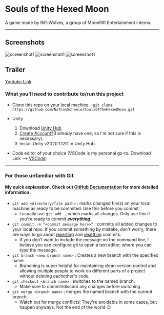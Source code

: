 # Souls of the Hexed Moon
A game made by Rift-Wolves, a group of MoonRift Entertainment interns.

***

## Screenshots
![screenshot1](https://github.com/NathanScheele/SoulsOfTheHexedMoon/blob/main/Media/Screenshot%201.png)
![screenshot1](https://github.com/NathanScheele/SoulsOfTheHexedMoon/blob/main/Media/Screenshot%202.png)
![screenshot1](https://github.com/NathanScheele/SoulsOfTheHexedMoon/blob/main/Media/Screenshot%203.png)

## Trailer
[Youtube Link](https://youtu.be/G3X8qJRNzOo)

### What you'll need to contribute to/run this project
- Clone this repo on your local machine.
  -`git clone https://github.com/NathanScheele/SoulsOfTheHexedMoon.git`

- Unity
  1. Download [Unity Hub](https://unity3d.com/get-unity/download).
  2. [Create Account?](https://id.unity.com/en/conversations/a7768f35-e174-4c14-b16be0670faa3f03003f)(I already have one, so I'm not sure if this is necessary).
  3. Install  Unity v2020.1.12f1 in Unity Hub.
  
- Code editor of your choice (VSCode is my personal go-to. Download Link --> [VSCode](https://code.visualstudio.com/))

***

### For those unfamiliar with Git
#### My quick explanation. Check out [GitHub Documentation](https://docs.github.com/en/free-pro-team@latest/github) for more detailed information.
- `git add <directory/file path>` : marks changed file(s) on your local machine as ready to be commited. Use this before you commit.
  - I usually use `git add .`, which marks all changes. Only use this if you're ready to commit ***everything***.
- `git commit -m "<commit message here>"` : commits all added changes to your local repo. If you commit something by mistake, don't worry, there are ways to go about [reverting](https://git-scm.com/docs/git-revert) and [resetting](https://git-scm.com/docs/git-reset) commits.
  - If you don't want to include the message on the command line, I believe you can configure git to open a text editor, where you can type the message.
- `git branch <new branch name>` : Creates a new branch with the specified name.
  - Branching is super helpful for maintaining clean version control and allowing multiple people to work on different parts of a project without deleting eachother's code.
- `git checkout <branch name>` : switches to the named branch.
  - Make sure to commit/discard any changes before switching.
- `git merge <branch name>` : merges the named branch with the current branch.
  - Watch out for merge conflicts! They're avoidable in some cases, but happen anyways. Not the end of the world :wink:
